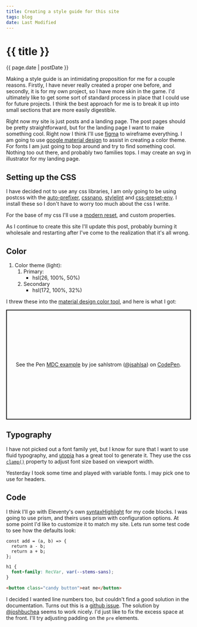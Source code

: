 ```yaml
---
title: Creating a style guide for this site
tags: blog
date: Last Modified
---
```


# {{ title }}

{{ page.date | postDate }}

Making a style guide is an intimidating proposition for me for a couple reasons. Firstly, I have never really created a proper one before, and secondly, it is for my own project, so I have more skin in the game. I'd ultimately like to get some sort of standard process in place that I could use for future projects. I think the best approach for me is to break it up into small sections that are more easily digestible.

Right now my site is just posts and a landing page. The post pages should be pretty straightforward, but for the landing page I want to make something cool. Right now I think I'll use [figma](https://www.figma.com) to wireframe everything. I am going to use [google material design](https://material.io/design) to assist in creating a color theme. For fonts I am just going to bop around and try to find something cool. Nothing too out there, and probably two families tops. I may create an svg in illustrator for my landing page.

## Setting up the CSS

I have decided not to use any css libraries, I am only going to be using postcss with the [auto-prefixer](https://github.com/postcss/autoprefixer), [cssnano](https://github.com/cssnano/cssnano), [stylelint](https://stylelint.io/) and [css-preset-env](https://preset-env.cssdb.org/). I install these so I don't have to worry too much about the css I write.

For the base of my css I'll use a [modern reset](https://elad2412.github.io/the-new-css-reset/), and custom properties.

As I continue to create this site I'll update this post, probably burning it wholesale and restarting after I've come to the realization that it's all wrong.

## Color

1. Color theme (light):
   1. Primary:
      - hsl(26, 100%, 50%) <span class="theme-color primary-light"></span>
   2. Secondary
      - hsl(172, 100%, 32%) <span class="theme-color secondary-light"></span>

I threw these into the [material design color tool](https://material.io/resources/color/#!/?view.left=0&view.right=0&primary.color=FF6F00&secondary.color=FAFAFA&primary.text.color=FAFAFA), and here is what I got:

<p class="codepen" data-height="300" data-default-tab="result" data-slug-hash="VwzOJZE" data-user="jsahlsa" style="height: 300px; box-sizing: border-box; display: flex; align-items: center; justify-content: center; border: 2px solid; margin: 1em 0; padding: 1em;">
  <span>See the Pen <a href="https://codepen.io/jsahlsa/pen/VwzOJZE">
  MDC example</a> by joe sahlstrom (<a href="https://codepen.io/jsahlsa">@jsahlsa</a>)
  on <a href="https://codepen.io">CodePen</a>.</span>
</p>
<script async src="https://cpwebassets.codepen.io/assets/embed/ei.js"></script>

## Typography

I have not picked out a font family yet, but I know for sure that I want to use fluid typography, and [utopia](https://utopia.fyi/) has a great tool to generate it. They use the css [`clamp()`](<https://developer.mozilla.org/en-US/docs/Web/CSS/clamp()>) property to adjust font size based on viewport width.

Yesterday I took some time and played with variable fonts. I may pick one to use for headers.

## Code

I think I'll go with Eleventy's own [syntaxHighlight](https://www.11ty.dev/docs/plugins/syntaxhighlight/) for my code blocks. I was going to use prism, and theirs uses prism with configuration options. At some point I'd like to customize it to match my site. Lets run some test code to see how the defaults look:

```js/2/1
const add = (a, b) => {
  return a - b;
  return a + b;
};
```

```css
h1 {
  font-family: RecVar, var(--stems-sans);
}
```

```html
<button class="candy button">eat me</button>
```

I decided I wanted line numbers too, but couldn't find a good solution in the documentation. Turns out this is a [github issue](https://github.com/11ty/eleventy-plugin-syntaxhighlight/issues/10?v=1.0.18). The solution by [@joshbuchea](https://github.com/joshbuchea) seems to work nicely. I'd just like to fix the excess space at the front. I'll try adjusting padding on the `pre` elements.
